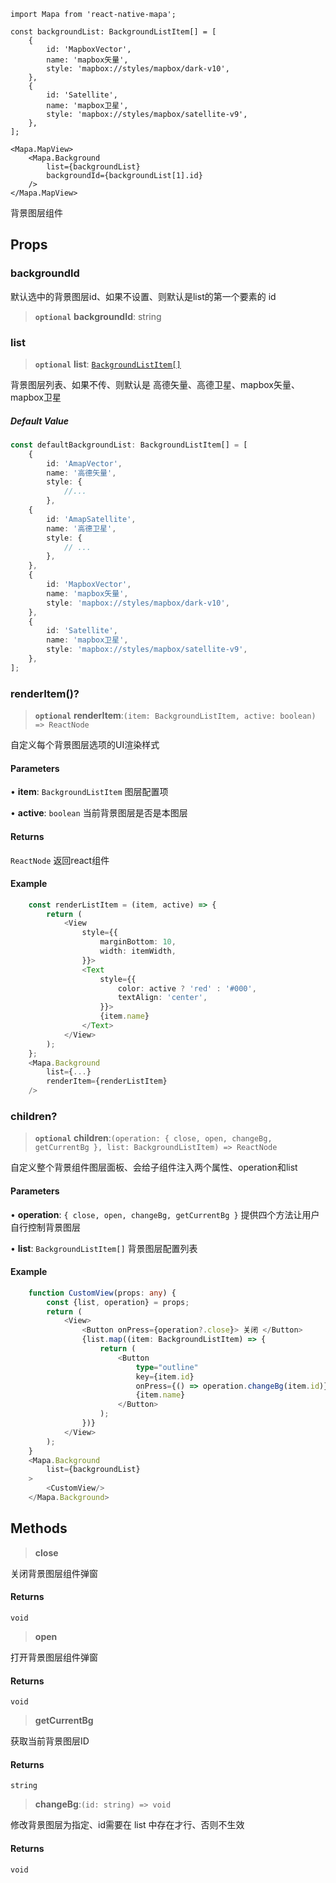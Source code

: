 ```tsx
import Mapa from 'react-native-mapa';

const backgroundList: BackgroundListItem[] = [
    {
        id: 'MapboxVector',
        name: 'mapbox矢量',
        style: 'mapbox://styles/mapbox/dark-v10',
    },
    {
        id: 'Satellite',
        name: 'mapbox卫星',
        style: 'mapbox://styles/mapbox/satellite-v9',
    },
];

<Mapa.MapView>
    <Mapa.Background
        list={backgroundList}
        backgroundId={backgroundList[1].id}
    />
</Mapa.MapView>
```

背景图层组件

## Props

### backgroundId
默认选中的背景图层id、如果不设置、则默认是list的第一个要素的 id

> **`optional`** **backgroundId**: string


### list

> **`optional`** **list**: [`BackgroundListItem[]`](BackgroundListItem.md)

背景图层列表、如果不传、则默认是 高德矢量、高德卫星、mapbox矢量、mapbox卫星

##### Default Value

```ts
const defaultBackgroundList: BackgroundListItem[] = [
    {
        id: 'AmapVector',
        name: '高德矢量',
        style: {
            //...    
        },
    {
        id: 'AmapSatellite',
        name: '高德卫星',
        style: {
            // ...
        },
    },
    {
        id: 'MapboxVector',
        name: 'mapbox矢量',
        style: 'mapbox://styles/mapbox/dark-v10',
    },
    {
        id: 'Satellite',
        name: 'mapbox卫星',
        style: 'mapbox://styles/mapbox/satellite-v9',
    },
];
```



### renderItem()?

> **`optional`** **renderItem**:`(item: BackgroundListItem, active: boolean) => ReactNode`

自定义每个背景图层选项的UI渲染样式

#### Parameters

• **item**: `BackgroundListItem` 图层配置项

• **active**: `boolean` 当前背景图层是否是本图层

#### Returns

`ReactNode` 返回react组件

#### Example
```ts
    const renderListItem = (item, active) => {
        return (
            <View
                style={{
                    marginBottom: 10,
                    width: itemWidth,
                }}>
                <Text
                    style={{
                        color: active ? 'red' : '#000',
                        textAlign: 'center',
                    }}>
                    {item.name}
                </Text>
            </View>
        );
    };
    <Mapa.Background
        list={...}
        renderItem={renderListItem}
    />

```


### children?

> **`optional`** **children**:`(operation: { close, open, changeBg, getCurrentBg }, list: BackgroundListItem) => ReactNode`

自定义整个背景组件图层面板、会给子组件注入两个属性、operation和list

#### Parameters

• **operation**: `{ close, open, changeBg, getCurrentBg }` 提供四个方法让用户自行控制背景图层

• **list**: `BackgroundListItem[]` 背景图层配置列表


#### Example
```ts
    function CustomView(props: any) {
        const {list, operation} = props;
        return (
            <View>
                <Button onPress={operation?.close}> 关闭 </Button>
                {list.map((item: BackgroundListItem) => {
                    return (
                        <Button
                            type="outline"
                            key={item.id}
                            onPress={() => operation.changeBg(item.id)}>
                            {item.name}
                        </Button>
                    );
                })}
            </View>
        );
    }
    <Mapa.Background
        list={backgroundList}
    >
        <CustomView/>
    </Mapa.Background>
```


## Methods

> **close**

关闭背景图层组件弹窗

#### Returns

`void` 

> **open**

打开背景图层组件弹窗

#### Returns

`void` 

> **getCurrentBg**

获取当前背景图层ID

#### Returns

`string` 

> **changeBg**:`(id: string) => void`

修改背景图层为指定、id需要在 list 中存在才行、否则不生效

#### Returns

`void` 
